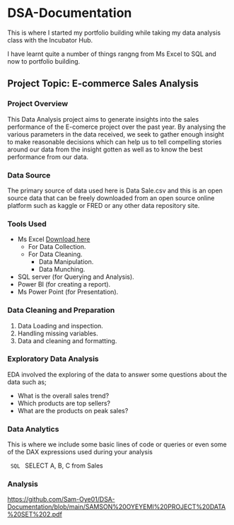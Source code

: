 # DSA-Documentation
This is where I started my portfolio building while taking my data analysis class with the Incubator Hub.

I have learnt quite a number of things rangng from Ms Excel to SQL and now to portfolio building.

## Project Topic: E-commerce Sales Analysis

### Project Overview 
This Data Analysis project aims to generate insights into the sales performance of the E-comerce project over the past year. By analysing the various parameters in the data received, we seek to gather enough insight to make reasonable decisions which can help us to tell compelling stories around our data from the insight gotten as well as to know the best performance from our data.   

### Data Source
The primary source of data used here is Data Sale.csv and this is an open source data that can be freely downloaded from an open source online platform such as kaggle or FRED or any other data repository site.

### Tools Used
- Ms Excel [Download here](https://www.bing.com/aclick?ld=e8m4Wk4KFBGo39P6ViwW1rmjVUCUwpv5j6NgsNiqiVf59ZAblqSSiXGaTrzFnosGVlCj5HXo6vyjcX5v09Xy9uuJDQtVCaPkFvKnGF0XulpVcFxAcT2WdC6gszTi_XUfzoRV5Fa-NlRn4tpH3mbi0pZA4tAaAjxz4nqMJF3D9aAcLRF_ymryV7f44pIOoL1XjovHqA6A&u=aHR0cHMlM2ElMmYlMmZ3d3cuYXBwY3JhY3kuY29tJTJmYXBwJTJmbWljcm9zb2Z0LWV4Y2VsLXNwcmVhZHNoZWV0cy5odG1sJTNmbXNjbGtpZCUzZGVhYzUzMThlOWUzMzEzZWI1OGJjNTliNzU1OTRhNGQ5JTI2Y2MlM2QxNjk5MjE0ODklMjZudyUzZG8&rlid=eac5318e9e3313eb58bc59b75594a4d9)
    - For Data Collection.
    - For Data Cleaning.
        - Data Manipulation.
        - Data Munching.
- SQL server (for Querying and Analysis).
- Power BI (for creating a report).
- Ms Power Point (for Presentation).

### Data Cleaning and Preparation
1. Data Loading and inspection.
2. Handling missing variables.
3. Data and cleaning and formatting.

### Exploratory Data Analysis
EDA involved the exploring of the data to answer some questions about the data such as;
- What is the overall sales trend?
- Which products are top sellers?
- What are the products on peak sales?

### Data Analytics
This is where we include some basic lines of code or queries or even some of the DAX expressions used during your analysis

```  SQL  ```
SELECT A, B, C from Sales

### Analysis
https://github.com/Sam-Oye01/DSA-Documentation/blob/main/SAMSON%20OYEYEMI%20PROJECT%20DATA%20SET%202.pdf


